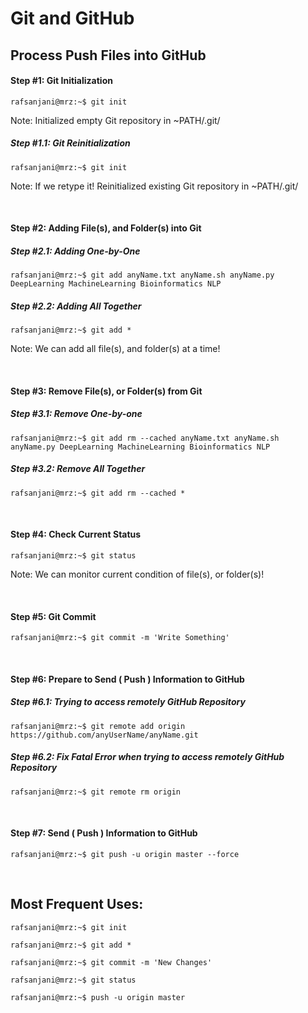 # Git and GitHub

## Process Push Files into GitHub

#### Step #1: Git Initialization
```console
rafsanjani@mrz:~$ git init
```
Note: Initialized empty Git repository in ~PATH/.git/

##### Step #1.1: Git Reinitialization
```console
rafsanjani@mrz:~$ git init
```
Note: If we retype it! Reinitialized existing Git repository in ~PATH/.git/

&nbsp;
&nbsp;

#### Step #2: Adding File(s), and Folder(s) into Git

##### Step #2.1: Adding One-by-One

```console
rafsanjani@mrz:~$ git add anyName.txt anyName.sh anyName.py DeepLearning MachineLearning Bioinformatics NLP
```

##### Step #2.2: Adding All Together

```console
rafsanjani@mrz:~$ git add *
```
Note: We can add all file(s), and folder(s) at a time!

&nbsp;
&nbsp;

#### Step #3: Remove File(s), or Folder(s) from Git

##### Step #3.1: Remove One-by-one

```console
rafsanjani@mrz:~$ git add rm --cached anyName.txt anyName.sh anyName.py DeepLearning MachineLearning Bioinformatics NLP
```

##### Step #3.2: Remove All Together
```console
rafsanjani@mrz:~$ git add rm --cached *
```
&nbsp;
&nbsp;

####  Step #4: Check Current Status
```console
rafsanjani@mrz:~$ git status
```
Note: We can monitor current condition of file(s), or folder(s)!

&nbsp;
&nbsp;

####  Step #5: Git Commit
```console
rafsanjani@mrz:~$ git commit -m 'Write Something'
```

&nbsp;
&nbsp;

####  Step #6: Prepare to Send ( Push ) Information to GitHub

##### Step #6.1: Trying to access remotely GitHub Repository
```console
rafsanjani@mrz:~$ git remote add origin https://github.com/anyUserName/anyName.git
```

##### Step #6.2: Fix Fatal Error when trying to access remotely GitHub Repository
```console
rafsanjani@mrz:~$ git remote rm origin
```

&nbsp;
&nbsp;

####  Step #7: Send ( Push ) Information to GitHub
```console
rafsanjani@mrz:~$ git push -u origin master --force
```

&nbsp;
&nbsp;

## Most Frequent Uses:
```console
rafsanjani@mrz:~$ git init
```
```console
rafsanjani@mrz:~$ git add *
```
```console
rafsanjani@mrz:~$ git commit -m 'New Changes'
```
```console
rafsanjani@mrz:~$ git status
```
```console
rafsanjani@mrz:~$ push -u origin master 
```
